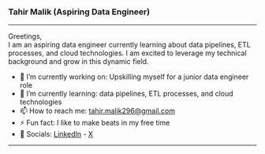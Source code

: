 ### Tahir Malik (Aspiring Data Engineer)
----
Greetings, <br/> 
I am an aspiring data engineer currently learning about data pipelines, ETL processes, and cloud technologies. I am excited to leverage my technical background and grow in this dynamic field. <br />
- 🔭 I’m currently working on: Upskilling myself for a junior data engineer role 
- 🌱 I’m currently learning: data pipelines, ETL processes, and cloud technologies
- 📫 How to reach me: tahir.malik296@gmail.com 
- ⚡ Fun fact: I like to make beats in my free time
- 🔗 Socials: [LinkedIn](https://www.linkedin.com/in/tahir007malik/) - [X](https://twitter.com/tahir007malik)
----

